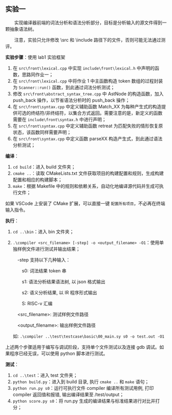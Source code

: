 ## 实验一
&emsp;&emsp;实现编译器前端的词法分析和语法分析部分，目标是分析输入的源文件得到一颗抽象语法树。

&emsp;&emsp;注意，实验只允许修改 \src 和 \include 路径下的文件，否则可能无法通过测评。

**实验步骤**：使用 lab1 实验框架
1. 在 `src\front\lexical.cpp` 中实现 `include\front\lexical.h` 中声明的函数，思路同作业一；
2. 在 `src\front\lexical.cpp` 中将作业 1 中主函数构造 token 数组的过程封装为 `Scanner::run()` 函数，到此通过词法分析测试；
3. 修改 `src\front\abstract_syntax_tree.cpp` 中 AstNode 的构造函数，加入 push_back 操作，以节省语法分析时的 push_back 操作；
4. 在 `src\front\syntax.cpp` 中定义辅助函数 Match_XX 为每种产生式的构造提供可选的终结符/非终结符，以集合方式返回。需要注意的是，新定义的函数需要在 `include\front\syntax.h` 中进行声明；
5. 在 `src\front\syntax.cpp` 中定义辅助函数 retreat 为匹配失败的情形恢复原状态，该函数同样需要声明；
6. 在 `src\front\syntax.cpp` 中定义函数 parseXX 构造产生式，到此通过语法分析测试；


**编译**：
1. `cd build`：进入 build 文件夹；
2. `cmake ..`：读取 CMakeLists.txt 文件获取项目的构建配置和规则，生成构建配置和相应的构建脚本；
3. `make`：根据 Makefile 中的规则和依赖关系，自动化地编译源代码并生成可执行文件；

如果 VSCode 上安装了 CMake 扩展，可以直接一键 `配置所有项目`，不必再在终端输入指令。

**执行**：
1. `cd ..\bin`：进入 bin 文件夹；
2. `.\compiler <src_filename> [-step] -o <output_filename> -O1`：使用单独样例文件进行测试并输出结果；

    &emsp;-step 支持以下几种输入：

    &emsp;&emsp;s0: 词法结果 token 串

    &emsp;&emsp;s1: 语法分析结果语法树, 以 json 格式输出

    &emsp;&emsp;s2: 语义分析结果, 以 IR 程序形式输出

    &emsp;&emsp;S: RISC-v 汇编

    &emsp;<src_filename>: 测试样例文件路径

    &emsp;<output_filename>: 输出样例文件路径

    如: `.\compiler ..\test\testcase\basic\00_main.sy s0 -o test.out -O1`

上述两个步骤适用于编写与调试阶段，支持单个文件测试以及连接 gdb 调试。如果程序已经无误，可以使用 python 脚本进行测试。

**测试**：
1. `cd ..\test`：进入 test 文件夹；
2. `python build.py`：进入到 build 目录, 执行 `cmake ..` 和 `make` 语句；
3. `python run.py s0`：运行可执行文件 compiler 编译所有测试用例, 打印 compiler 返回值和报错, 输出编译结果至 /test/output；
4. `python score.py s0`：将 run.py 生成的编译结果与标准结果进行对比并打分；
